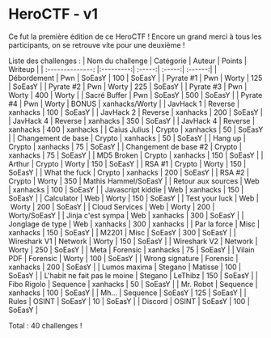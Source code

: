 # HeroCTF - v1

Ce fut la première édition de ce HeroCTF !
Encore un grand merci à tous les participants, on se retrouve vite pour une deuxième !

Liste des challenges :
| Nom du challenge | Catégorie | Auteur | Points | Writeup |
| :--------------: |:---------:| :-----:| :-----:| :------:|
| Débordement | Pwn | SoEasY | 100 | SoEasY |
| Pyrate #1 | Pwn | Worty | 125 | SoEasY |
| Pyrate #2 | Pwn | Worty | 225 | SoEasY |
| Pyrate #3 | Pwn | Worty | 400 | Worty |
| Sacré Buffer | Pwn | SoEasY | 500 | SoEasY |
| Pyrate #4 | Pwn | Worty | BONUS | xanhacks/Worty |
| JavHack 1 | Reverse | xanhacks | 100 | SoEasY |
| JavHack 2 | Reverse | xanhacks | 200 | SoEasY |
| JavHack 4 | Reverse | xanhacks | 350 | SoEasY |
| JavHack 4 | Reverse | xanhacks | 400 | xanhacks |
| Caius Julius | Crypto | xanhacks | 50 | SoEasY |
| Changement de base | Crypto | xanhacks | 50 | SoEasY |
| Hang up | Crypto | xanhacks | 75 | SoEasY |
| Changement de base #2 | Crypto | xanhacks | 75 | SoEasY |
| MD5 Broken | Crypto | xanhacks | 150 | SoEasY |
| Arthur | Crypto | Worty | 150 | SoEasY |
| RSA #1 | Crypto | Worty | 150 | SoEasY |
| What the fuck | Crypto | xanhacks | 200 | SoEasY |
| RSA #2 | Crypto | Worty | 350 | Mathis Hammel/SoEasY |
| Retour aux sources | Web | xanhacks | 100 | SoEasY |
| Javascript kiddie | Web | xanhacks | 150 | SoEasY |
| Calculator | Web | Worty | 150 | SoEasY |
| Test your luck | Web | Worty | 200 | SoEasY |
| Cloud Services | Web | Worty | 200 | Worty/SoEasY |
| Jinja c'est sympa | Web | xanhacks | 300 | SoEasY | 
| Jonglage de type | Web | xanhacks | 300 | xanhacks |
| Par la force | Misc | xanhacks | 150 | SoEasY |
| M2201 | Misc | SoEasY | 300 | SoEasY |
| Wireshark V1 | Network | Worty | 150 | SoEasY |
| Wireshark V2 | Network | Worty | 250 | SoEasY |
| Meta | Forensic | xanhacks | 75 | SoEasY |
| Vilain PDF | Forensic | Worty | 100 | SoEasY |
| Wrong signature | Forensic | xanhacks | 200 | SoEasY |
| Lumos maxima | Stegano | Matisse | 100 | SoEasY |
| L'habit ne fait pas le moine | Stegano | LeThibz | 150 | SoEasY |
| Fibo Rigolo | Sequence | xanhacks | 50 | SoEasY |
| Mr. Robot | Sequence | xanhacks | 100 | SoEasY |
| Mh... | Sequence | SoEasY | 125 | SoEasY |
| Rules | OSINT | SoEasY | 10 | SoEasY |
| Discord | OSINT | SoEasY | 100 | SoEasY |

Total : 40 challenges !
